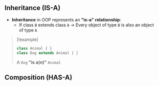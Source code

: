 ## Inheritance (IS-A)
- **Inheritance** in OOP represents an **"is-a"** **relationship**:
	- If class `B` extends class `A` -> Every object of type `B` is also an object of type `A`
> [!example]
> ```java
> class Animal { }
> class Dog extends Animal { }
> ```
> A `Dog` **"is a(n)"** `Animal`

## Composition (HAS-A)

